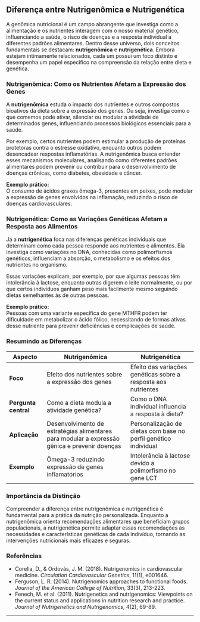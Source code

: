 
## Diferença entre Nutrigenômica e Nutrigenética

A genômica nutricional é um campo abrangente que investiga como a alimentação e os nutrientes interagem com o nosso material genético, influenciando a saúde, o risco de doenças e a resposta individual a diferentes padrões alimentares. Dentro desse universo, dois conceitos fundamentais se destacam: **nutrigenômica** e **nutrigenética**. Embora estejam intimamente relacionados, cada um possui um foco distinto e desempenha um papel específico na compreensão da relação entre dieta e genética.

### Nutrigenômica: Como os Nutrientes Afetam a Expressão dos Genes

A **nutrigenômica** estuda o impacto dos nutrientes e outros compostos bioativos da dieta sobre a expressão dos genes. Ou seja, investiga como o que comemos pode ativar, silenciar ou modular a atividade de determinados genes, influenciando processos biológicos essenciais para a saúde.

Por exemplo, certos nutrientes podem estimular a produção de proteínas protetoras contra o estresse oxidativo, enquanto outros podem desencadear respostas inflamatórias. A nutrigenômica busca entender esses mecanismos moleculares, analisando como diferentes padrões alimentares podem prevenir ou contribuir para o desenvolvimento de doenças crônicas, como diabetes, obesidade e câncer.

**Exemplo prático:**  
O consumo de ácidos graxos ômega-3, presentes em peixes, pode modular a expressão de genes envolvidos na inflamação, reduzindo o risco de doenças cardiovasculares.

### Nutrigenética: Como as Variações Genéticas Afetam a Resposta aos Alimentos

Já a **nutrigenética** foca nas diferenças genéticas individuais que determinam como cada pessoa responde aos nutrientes e alimentos. Ela investiga como variações no DNA, conhecidas como polimorfismos genéticos, influenciam a absorção, o metabolismo e os efeitos dos nutrientes no organismo.

Essas variações explicam, por exemplo, por que algumas pessoas têm intolerância à lactose, enquanto outras digerem o leite normalmente, ou por que certos indivíduos ganham peso mais facilmente mesmo seguindo dietas semelhantes às de outras pessoas.

**Exemplo prático:**  
Pessoas com uma variante específica do gene MTHFR podem ter dificuldade em metabolizar o ácido fólico, necessitando de formas ativas desse nutriente para prevenir deficiências e complicações de saúde.

### Resumindo as Diferenças

| Aspecto              | Nutrigenômica                                      | Nutrigenética                                      |
|----------------------|----------------------------------------------------|----------------------------------------------------|
| **Foco**             | Efeito dos nutrientes sobre a expressão dos genes  | Efeito das variações genéticas sobre a resposta aos nutrientes |
| **Pergunta central** | Como a dieta modula a atividade genética?          | Como o DNA individual influencia a resposta à dieta?|
| **Aplicação**        | Desenvolvimento de estratégias alimentares para modular a expressão gênica e prevenir doenças | Personalização de dietas com base no perfil genético individual |
| **Exemplo**          | Ômega-3 reduzindo expressão de genes inflamatórios | Intolerância à lactose devido a polimorfismo no gene LCT |

### Importância da Distinção

Compreender a diferença entre nutrigenômica e nutrigenética é fundamental para a prática da nutrição personalizada. Enquanto a nutrigenômica orienta recomendações alimentares que beneficiam grupos populacionais, a nutrigenética permite adaptar essas recomendações às necessidades e características genéticas de cada indivíduo, tornando as intervenções nutricionais mais eficazes e seguras.

### Referências

- Corella, D., & Ordovás, J. M. (2018). Nutrigenomics in cardiovascular medicine. *Circulation Cardiovascular Genetics*, 11(1), e001646.
- Ferguson, L. R. (2014). Nutrigenomics approaches to functional foods. *Journal of the American College of Nutrition*, 33(3), 213-223.
- Fenech, M. et al. (2011). Nutrigenetics and nutrigenomics: Viewpoints on the current status and applications in nutrition research and practice. *Journal of Nutrigenetics and Nutrigenomics*, 4(2), 69-89.

---
```